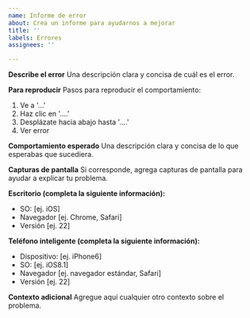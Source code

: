 ```yaml
---
name: Informe de error
about: Crea un informe para ayudarnos a mejorar
title: ''
labels: Errores
assignees: ''

---
```


**Describe el error**
Una descripción clara y concisa de cuál es el error.

**Para reproducir**
Pasos para reproducir el comportamiento:
1. Ve a '...'
2. Haz clic en '....'
3. Desplázate hacia abajo hasta '....'
4. Ver error

**Comportamiento esperado**
Una descripción clara y concisa de lo que esperabas que sucediera.

**Capturas de pantalla**
Si corresponde, agrega capturas de pantalla para ayudar a explicar tu problema.

**Escritorio (completa la siguiente información):**
 - SO: [ej. iOS]
 - Navegador [ej. Chrome, Safari]
 - Versión [ej. 22]

**Teléfono inteligente (completa la siguiente información):**
 - Dispositivo: [ej. iPhone6]
 - SO: [ej. iOS8.1]
 - Navegador [ej. navegador estándar, Safari]
 - Versión [ej. 22]

**Contexto adicional**
Agregue aquí cualquier otro contexto sobre el problema.
